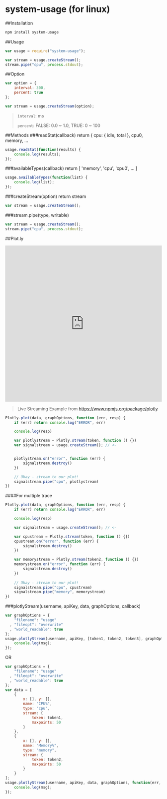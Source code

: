 # system-usage (for linux)

##Installation
```javascript
npm install system-usage 
```

##Usage
```javascript
var usage = require("system-usage");

var stream = usage.createStream();
stream.pipe("cpu", process.stdout);
```

##Option
```javascript
var option = { 
	interval: 300,
	percent: true 
};

var stream = usage.createStream(option);
```
>`interval`: ms
>
> `percent`: FALSE: 0.0 ~ 1.0, TRUE: 0 ~ 100


##Methods
###readStat(callback) return { cpu: { idle, total }, cpu0, memory, ...
```javascript
usage.readStat(function(results) {
    console.log(results);
});
```
###availableTypes(callback) return [ 'memory', 'cpu', 'cpu0', ... ]
```javascript
usage.availableTypes(function(list) {
	console.log(list);
});
```
###createStream(option) return stream
```javascript
var stream = usage.createStream();
```
###stream.pipe(type, writable)
```javascript
var stream = usage.createStream();
stream.pipe("cpu", process.stdout);
```

##Plot.ly
<iframe width="100%" height="500" frameborder="0" seamless="seamless" scrolling="no" src="https://plot.ly/~mtjddnr/16.embed"></iframe>

> Live Streaming Example from https://www.npmjs.org/package/plotly

```javascript
Plotly.plot(data, graphOptions, function (err, resp) {
    if (err) return console.log("ERROR", err)

    console.log(resp)

    var plotlystream = Plotly.stream(token, function () {})
    var signalstream = usage.createStream(); // <-


    plotlystream.on("error", function (err) {
        signalstream.destroy()
    })

    // Okay - stream to our plot!
    signalstream.pipe("cpu", plotlystream)
})
```

####For multiple trace
```javascript
Plotly.plot(data, graphOptions, function (err, resp) {
    if (err) return console.log("ERROR", err)

    console.log(resp)

    var signalstream = usage.createStream(); // <-

    var cpustream = Plotly.stream(token, function () {})
    cpustream.on("error", function (err) {
        signalstream.destroy()
    })

    var memorystream = Plotly.stream(token2, function () {})
    memorystream.on("error", function (err) {
        signalstream.destroy()
    })
    
    // Okay - stream to our plot!
    signalstream.pipe("cpu", cpustream)
    signalstream.pipe("memory", memorystream)
})
```

###plotlyStream(username, apiKey, data, graphOptions, callback)
```javascript
var graphOptions = {
    "filename": "usage"
  , "fileopt": "overwrite"
  , "world_readable": true
};
usage.plotlyStream(username, apiKey, [token1, token2, token3], graphOptions, function(err, msg) {
	console.log(msg);
});
```
OR
```javascript
var graphOptions = {
    "filename": "usage"
  , "fileopt": "overwrite"
  , "world_readable": true
};
var data = [
    {
    	x: [], y: [], 
    	name: "CPU%", 
    	type: "cpu", 
    	stream: { 	
    		token: token1, 
			maxpoints: 50 
		}
	},
    {
    	x: [], y: [], 
    	name: "Memory%", 
    	type: "memory", 
    	stream: { 	
    		token: token2, 
			maxpoints: 50 
		}
	}
];
usage.plotlyStream(username, apiKey, data, graphOptions, function(err, msg) {
	console.log(msg);
});
```

